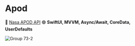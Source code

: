 # Apod

🚀 [Nasa APOD API](https://api.nasa.gov) 🟢 **SwiftUI, MVVM, Async/Await, CoreData, UserDefaults**

![Group 73-2](https://github.com/user-attachments/assets/f091c76b-2866-44a9-8ef9-2f7ad576921c)


